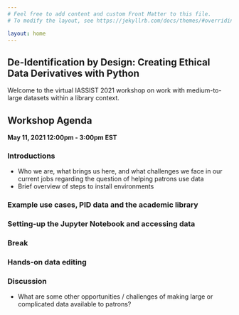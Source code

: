 ```yaml
---
# Feel free to add content and custom Front Matter to this file.
# To modify the layout, see https://jekyllrb.com/docs/themes/#overriding-theme-defaults

layout: home
---
```


## De-Identification by Design: Creating Ethical Data Derivatives with Python

Welcome to the virtual IASSIST 2021 workshop on work with medium-to-large datasets within a library context.

## Workshop Agenda

**May 11, 2021 12:00pm - 3:00pm EST**

### Introductions

  - Who we are, what brings us here, and what challenges we face in our current jobs regarding the question of helping patrons use data
  - Brief overview of steps to install environments

### Example use cases, PID data and the academic library

### Setting-up the Jupyter Notebook and accessing data

### Break

### Hands-on data editing

### Discussion

  - What are some other opportunities / challenges of making large or complicated data available to patrons?
